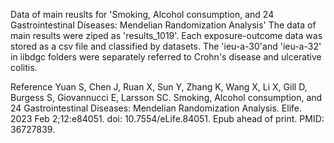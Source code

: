 Data of main reuslts for 'Smoking, Alcohol consumption, and 24 Gastrointestinal Diseases: Mendelian Randomization Analysis'
The data of main results were ziped as 'results_1019'. Each exposure-outcome data was stored as a csv file and classified by datasets. 
The 'ieu-a-30'and 'ieu-a-32' in iibdgc folders were separately referred to Crohn's disease and ulcerative colitis.

Reference
Yuan S, Chen J, Ruan X, Sun Y, Zhang K, Wang X, Li X, Gill D, Burgess S, Giovannucci E, Larsson SC. Smoking, Alcohol consumption, and 24 Gastrointestinal Diseases: Mendelian Randomization Analysis. Elife. 2023 Feb 2;12:e84051. doi: 10.7554/eLife.84051. Epub ahead of print. PMID: 36727839.
